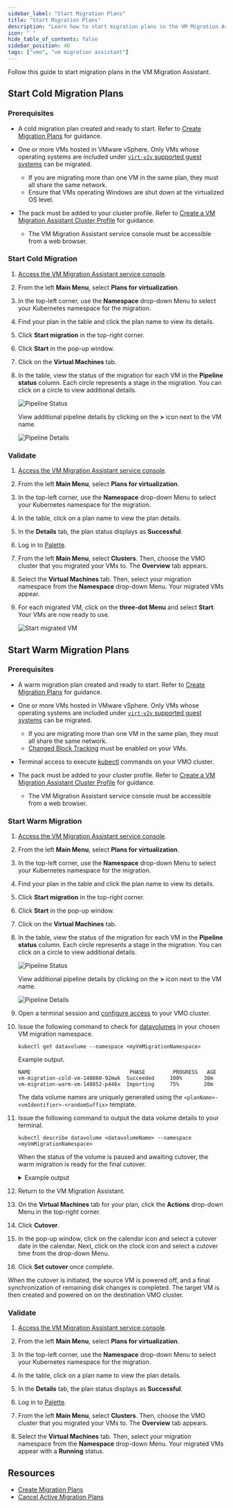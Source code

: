```yaml
---
sidebar_label: "Start Migration Plans"
title: "Start Migration Plans"
description: "Learn how to start migration plans in the VM Migration Assistant"
icon: " "
hide_table_of_contents: false
sidebar_position: 40
tags: ["vmo", "vm migration assistant"]
---
```


Follow this guide to start migration plans in the VM Migration Assistant.

## Start Cold Migration Plans

### Prerequisites

- A cold migration plan created and ready to start. Refer to [Create Migration Plans](./create-migration-plans.md) for
  guidance.
- One or more VMs hosted in VMware vSphere. Only VMs whose operating systems are included under
  [`virt-v2v` supported guest systems](https://libguestfs.org/virt-v2v-support.1.html) can be migrated.

  - If you are migrating more than one VM in the same plan, they must all share the same network.
  - Ensure that VMs operating Windows are shut down at the virtualized OS level.

<!--prettier-ignore-->
- The <VersionedLink text="Virtual Machine Migration Assistant" url="/integrations/packs/?pack=vm-migration-assistant"/> pack must be added to your cluster profile. Refer to [Create a VM Migration Assistant Cluster Profile](./create-vm-migration-assistant-profile.md) for guidance.
  - The VM Migration Assistant service console must be accessible from a web browser.

### Start Cold Migration

1. [Access the VM Migration Assistant service console](./create-vm-migration-assistant-profile.md#access-the-vm-migration-assistant-service-console).

2. From the left **Main Menu**, select **Plans for virtualization**.

3. In the top-left corner, use the **Namespace** drop-down Menu to select your Kubernetes namespace for the migration.

4. Find your plan in the table and click the plan name to view its details.

5. Click **Start migration** in the top-right corner.

6. Click **Start** in the pop-up window.

7. Click on the **Virtual Machines** tab.

8. In the table, view the status of the migration for each VM in the **Pipeline status** column. Each circle represents
   a stage in the migration. You can click on a circle to view additional details.

   ![Pipeline Status](/vm-management_vm-migration-assistant_migrate-vms-vmo-cluster_pipeline-status-cold.webp)

   View additional pipeline details by clicking on the **>** icon next to the VM name.

   ![Pipeline Details](/vm-management_vm-migration-assistant_migrate-vms-vmo-cluster_pipeline-details-cold.webp)

### Validate

1. [Access the VM Migration Assistant service console](./create-vm-migration-assistant-profile.md#access-the-vm-migration-assistant-service-console).

2. From the left **Main Menu**, select **Plans for virtualization**.

3. In the top-left corner, use the **Namespace** drop-down Menu to select your Kubernetes namespace for the migration.

4. In the table, click on a plan name to view the plan details.

5. In the **Details** tab, the plan status displays as **Successful**.

6. Log in to [Palette](https://console.spectrocloud.com).

7. From the left **Main Menu**, select **Clusters**. Then, choose the VMO cluster that you migrated your VMs to. The
   **Overview** tab appears.

8. Select the **Virtual Machines** tab. Then, select your migration namespace from the **Namespace** drop-down Menu.
   Your migrated VMs appear.

9. For each migrated VM, click on the **three-dot Menu** and select **Start**. Your VMs are now ready to use.

   ![Start migrated VM](/migrate-vm-kubevirt-guide/vm-management_create-manage-vm_migrate-vm-kubevirt_start_migrated_vm.webp)

## Start Warm Migration Plans

### Prerequisites

- A warm migration plan created and ready to start. Refer to [Create Migration Plans](./create-migration-plans.md) for
  guidance.
- One or more VMs hosted in VMware vSphere. Only VMs whose operating systems are included under
  [`virt-v2v` supported guest systems](https://libguestfs.org/virt-v2v-support.1.html) can be migrated.

  - If you are migrating more than one VM in the same plan, they must all share the same network.
  - [Changed Block Tracking](https://knowledge.broadcom.com/external/article/315370/enabling-or-disabling-changed-block-trac.html)
    must be enabled on your VMs.

- Terminal access to execute [kubectl](https://kubernetes.io/docs/reference/kubectl/) commands on your VMO cluster.

<!--prettier-ignore-->
- The <VersionedLink text="Virtual Machine Migration Assistant" url="/integrations/packs/?pack=vm-migration-assistant"/> pack must be added to your cluster profile. Refer to [Create a VM Migration Assistant Cluster Profile](./create-vm-migration-assistant-profile.md) for guidance.
  - The VM Migration Assistant service console must be accessible from a web browser.

### Start Warm Migration

1. [Access the VM Migration Assistant service console](./create-vm-migration-assistant-profile.md#access-the-vm-migration-assistant-service-console).

2. From the left **Main Menu**, select **Plans for virtualization**.

3. In the top-left corner, use the **Namespace** drop-down Menu to select your Kubernetes namespace for the migration.

4. Find your plan in the table and click the plan name to view its details.

5. Click **Start migration** in the top-right corner.

6. Click **Start** in the pop-up window.

7. Click on the **Virtual Machines** tab.

8. In the table, view the status of the migration for each VM in the **Pipeline status** column. Each circle represents
   a stage in the migration. You can click on a circle to view additional details.

   ![Pipeline Status](/vm-management_vm-migration-assistant_migrate-vms-vmo-cluster_pipeline-status-warm.webp)

   View additional pipeline details by clicking on the **>** icon next to the VM name.

   ![Pipeline Details](/vm-management_vm-migration-assistant_migrate-vms-vmo-cluster_pipeline-details-warm.webp)

9. Open a terminal session and
   [configure access](https://kubernetes.io/docs/tasks/access-application-cluster/configure-access-multiple-clusters/)
   to your VMO cluster.

10. Issue the following command to check for [datavolumes](https://kubevirt.io/2018/CDI-DataVolumes.html) in your chosen
    VM migration namespace.

    ```shell
    kubectl get datavolume --namespace <myVmMigrationNamespace>
    ```

    Example output.

    ```shell
    NAME                                PHASE         PROGRESS   AGE
    vm-migration-cold-vm-140860-92mwk  Succeeded     100%       30m
    vm-migration-warm-vm-140852-p446x  Importing     75%        20m
    ```

    The data volume names are uniquely generated using the `<planName>-<vmIdentifier>-<randomSuffix>` template.

11. Issue the following command to output the data volume details to your terminal.

    ```shell
    kubectl describe datavolume <datavolumeName> --namespace <myVmMigrationNamespace>
    ```

    When the status of the volume is paused and awaiting cutover, the warm migration is ready for the final cutover.

    <!--prettier-ignore-->
    <details>
    <summary> Example output </summary>

    ```shell
    Name:         vm-migration-warm-vm-140852-p446x
    Namespace:    konveyor-forklift
    Labels:       migration=0ef09f8f-2a96-41cb-ab72-3f7cceb7f7b5
                  plan=2e663a0f-2d49-45f1-ac2d-4406d3472da2
                  vmID=vm-140852
    Annotations:  cdi.kubevirt.io/storage.bind.immediate.requested: true
                  cdi.kubevirt.io/storage.deleteAfterCompletion: false
                  cdi.kubevirt.io/storage.usePopulator: true
                  forklift.konveyor.io/disk-source: [vsanDatastore2] f9564467-a3c8-851c-84ff-0cc47a92e4ca/migration01_2.vmdk
                  migration: 0ef09f8f-2a96-41cb-ab72-3f7cceb7f7b5
                  plan: 2e663a0f-2d49-45f1-ac2d-4406d3472da2
                  vmID: vm-140852
    API Version:  cdi.kubevirt.io/v1beta1
    Kind:         DataVolume
    Metadata:
      Creation Timestamp:  2024-11-25T12:43:50Z
      Generate Name:       vm-migration-warm-vm-140852-
      Generation:          1
      Resource Version:    3534737
      UID:                 83e32262-c480-4609-9029-d14fe69f65d6
    Spec:
      Checkpoints:
        Current:   snapshot-140857
        Previous:  snapshot-140856
      Source:
        Vddk:
          Backing File:  [vsanDatastore2] f9564467-a3c8-851c-84ff-0cc47a92e4ca/migration01_2.vmdk
          Secret Ref:    vm-migration-warm-vm-140852-l9qjp
          Thumbprint:    E3:95:23:08:79:A6:6B:2B:B6:82:6F:34:A7:88:85:12:11:47:5D:B2
          URL:           https://vcenter.mycompany.dev/sdk
          Uuid:          4238710f-bdda-6ede-1870-b095b1c5dbd5
      Storage:
        Resources:
          Requests:
            Storage:         60Gi
        Storage Class Name:  spectro-storage-class
    Status:
      Claim Name:  vm-migration-warm-vm-140852-p446x
      Conditions:
        Last Heartbeat Time:   2024-11-25T13:43:50Z
        Last Transition Time:  2024-11-25T13:43:50Z
        Message:               Data volume paused after warm sync
        Reason:                ImportPaused
        Status:                True
        Type:                  Paused
        Last Heartbeat Time:   2024-11-25T13:43:50Z
        Last Transition Time:  2024-11-25T13:43:50Z
        Message:               Warm sync completed successfully; awaiting cutover
        Reason:                SyncComplete
        Status:                True
        Type:                  Succeeded
      Progress:
        Current:  59Gi
        Total:    60Gi
    Events:
      Type    Reason              Age   From                    Message
      ----    ------              ----  ----                    -------
      Normal  WarmSyncStarted     25m   datavolume-controller   Warm sync started for the VM
      Normal  WarmSyncComplete    10m   datavolume-controller   Warm sync completed; awaiting cutover
      Warning Paused              5m    datavolume-controller   Data volume paused; awaiting migration cutover
    ```

    </details>

12. Return to the VM Migration Assistant.

13. On the **Virtual Machines** tab for your plan, click the **Actions** drop-down Menu in the top-right corner.

14. Click **Cutover**.

15. In the pop-up window, click on the calendar icon and select a cutover date in the calendar. Next, click on the clock
    icon and select a cutover time from the drop-down Menu.

16. Click **Set cutover** once complete.

When the cutover is initiated, the source VM is powered off, and a final synchronization of remaining disk changes is
completed. The target VM is then created and powered on on the destination VMO cluster.

### Validate

1. [Access the VM Migration Assistant service console](./create-vm-migration-assistant-profile.md#access-the-vm-migration-assistant-service-console).

2. From the left **Main Menu**, select **Plans for virtualization**.

3. In the top-left corner, use the **Namespace** drop-down Menu to select your Kubernetes namespace for the migration.

4. In the table, click on a plan name to view the plan details.

5. In the **Details** tab, the plan status displays as **Successful**.

6. Log in to [Palette](https://console.spectrocloud.com).

7. From the left **Main Menu**, select **Clusters**. Then, choose the VMO cluster that you migrated your VMs to. The
   **Overview** tab appears.

8. Select the **Virtual Machines** tab. Then, select your migration namespace from the **Namespace** drop-down Menu.
   Your migrated VMs appear with a **Running** status.

## Resources

- [Create Migration Plans](./create-migration-plans.md)
- [Cancel Active Migration Plans](./cancel-active-migration-plans.md)
